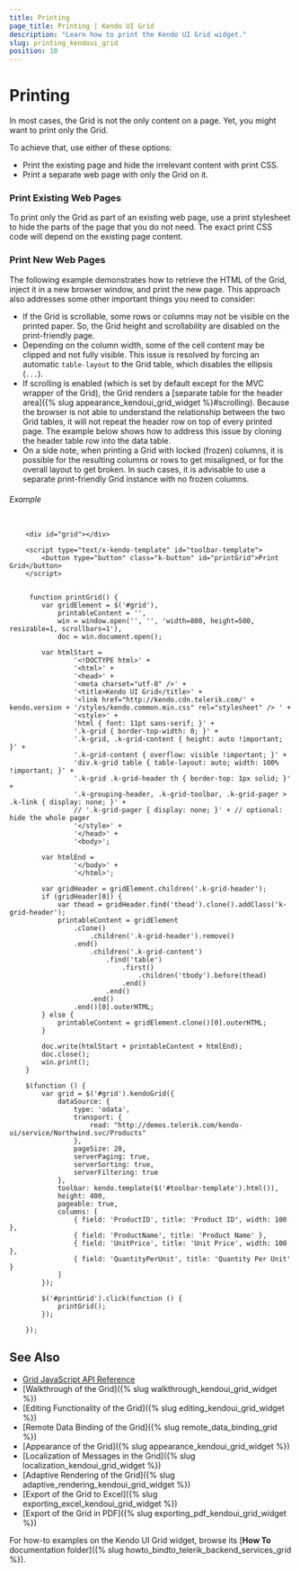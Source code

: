 ```yaml
---
title: Printing
page_title: Printing | Kendo UI Grid
description: "Learn how to print the Kendo UI Grid widget."
slug: printing_kendoui_grid
position: 10
---
```


# Printing

In most cases, the Grid is not the only content on a page. Yet, you might want to print only the Grid.

To achieve that, use either of these options:

* Print the existing page and hide the irrelevant content with print CSS.
* Print a separate web page with only the Grid on it.

### Print Existing Web Pages

To print only the Grid as part of an existing web page, use a print stylesheet to hide the parts of the page that you do not need. The exact print CSS code will depend on the existing page content.

### Print New Web Pages

The following example demonstrates how to retrieve the HTML of the Grid, inject it in a new browser window, and print the new page. This approach also addresses some other important things you need to consider:

* If the Grid is scrollable, some rows or columns may not be visible on the printed paper. So, the Grid height and scrollability are disabled on the print-friendly page.
* Depending on the column width, some of the cell content may be clipped and not fully visible. This issue is resolved by forcing an automatic `table-layout` to the Grid table, which disables the ellipsis (`...`).
* If scrolling is enabled (which is set by default except for the MVC wrapper of the Grid), the Grid renders a [separate table for the header area]({% slug appearance_kendoui_grid_widget %}#scrolling). Because the browser is not able to understand the relationship between the two Grid tables, it will not repeat the header row on top of every printed page. The example below shows how to address this issue by cloning the header table row into the data table.
* On a side note, when printing a Grid with locked (frozen) columns, it is possible for the resulting columns or rows to get misaligned, or for the overall layout to get broken. In such cases, it is advisable to use a separate print-friendly Grid instance with no frozen columns.

###### Example

```tab-HTML

    <div id="grid"></div>

    <script type="text/x-kendo-template" id="toolbar-template">
        <button type="button" class="k-button" id="printGrid">Print Grid</button>
    </script>
```
```tab-JavaScript

	 function printGrid() {
		var gridElement = $('#grid'),
			printableContent = '',
			win = window.open('', '', 'width=800, height=500, resizable=1, scrollbars=1'),
			doc = win.document.open();

		var htmlStart =
				'<!DOCTYPE html>' +
				'<html>' +
				'<head>' +
				'<meta charset="utf-8" />' +
				'<title>Kendo UI Grid</title>' +
				'<link href="http://kendo.cdn.telerik.com/' + kendo.version + '/styles/kendo.common.min.css" rel="stylesheet" /> ' +
				'<style>' +
				'html { font: 11pt sans-serif; }' +
				'.k-grid { border-top-width: 0; }' +
				'.k-grid, .k-grid-content { height: auto !important; }' +
				'.k-grid-content { overflow: visible !important; }' +
				'div.k-grid table { table-layout: auto; width: 100% !important; }' +
				'.k-grid .k-grid-header th { border-top: 1px solid; }' +
				'.k-grouping-header, .k-grid-toolbar, .k-grid-pager > .k-link { display: none; }' +
                // '.k-grid-pager { display: none; }' + // optional: hide the whole pager
				'</style>' +
				'</head>' +
				'<body>';

		var htmlEnd =
				'</body>' +
				'</html>';

		var gridHeader = gridElement.children('.k-grid-header');
		if (gridHeader[0]) {
			var thead = gridHeader.find('thead').clone().addClass('k-grid-header');
			printableContent = gridElement
				.clone()
					.children('.k-grid-header').remove()
				.end()
					.children('.k-grid-content')
						.find('table')
							.first()
								.children('tbody').before(thead)
							.end()
						.end()
					.end()
				.end()[0].outerHTML;
		} else {
			printableContent = gridElement.clone()[0].outerHTML;
		}

		doc.write(htmlStart + printableContent + htmlEnd);
		doc.close();
		win.print();
	}

	$(function () {
		var grid = $('#grid').kendoGrid({
			dataSource: {
				type: 'odata',
				transport: {
					read: "http://demos.telerik.com/kendo-ui/service/Northwind.svc/Products"
				},
				pageSize: 20,
				serverPaging: true,
				serverSorting: true,
				serverFiltering: true
			},
			toolbar: kendo.template($('#toolbar-template').html()),
			height: 400,
			pageable: true,
			columns: [
				{ field: 'ProductID', title: 'Product ID', width: 100 },
				{ field: 'ProductName', title: 'Product Name' },
				{ field: 'UnitPrice', title: 'Unit Price', width: 100 },
				{ field: 'QuantityPerUnit', title: 'Quantity Per Unit' }
			]
		});

		$('#printGrid').click(function () {
			printGrid();
		});

	});
```

## See Also

* [Grid JavaScript API Reference](/api/javascript/ui/grid)
* [Walkthrough of the Grid]({% slug walkthrough_kendoui_grid_widget %})
* [Editing Functionality of the Grid]({% slug editing_kendoui_grid_widget %})
* [Remote Data Binding of the Grid]({% slug remote_data_binding_grid %})
* [Appearance of the Grid]({% slug appearance_kendoui_grid_widget %})
* [Localization of Messages in the Grid]({% slug localization_kendoui_grid_widget %})
* [Adaptive Rendering of the Grid]({% slug adaptive_rendering_kendoui_grid_widget %})
* [Export of the Grid to Excel]({% slug exporting_excel_kendoui_grid_widget %})
* [Export of the Grid in PDF]({% slug exporting_pdf_kendoui_grid_widget %})

For how-to examples on the Kendo UI Grid widget, browse its [**How To** documentation folder]({% slug howto_bindto_telerik_backend_services_grid %}).

